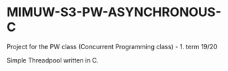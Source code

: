 # MIMUW-S3-PW-ASYNCHRONOUS-C
Project for the PW class (Concurrent Programming class) - 1. term 19/20

Simple Threadpool written in C.

